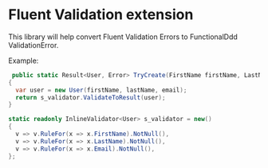 # Fluent Validation extension

This library will help convert Fluent Validation Errors to FunctionalDdd ValidationError.

Example:

```csharp
 public static Result<User, Error> TryCreate(FirstName firstName, LastName lastName, EmailAddress email)
{
  var user = new User(firstName, lastName, email);
  return s_validator.ValidateToResult(user);
}

static readonly InlineValidator<User> s_validator = new()
{
  v => v.RuleFor(x => x.FirstName).NotNull(),
  v => v.RuleFor(x => x.LastName).NotNull(),
  v => v.RuleFor(x => x.Email).NotNull(),
};
```